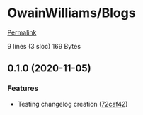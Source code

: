 # OwainWilliams/Blogs

[Permalink](https://github.com/OwainWilliams/Blogs/blob/76cf9b70fedb6a5512b2c10858a247adc9036d9d/CHANGELOG.md)

 9 lines \(3 sloc\) 169 Bytes

## 0.1.0 \(2020-11-05\)

### Features

* Testing changelog creation \([72caf42](https://github.com/OwainWilliams/Blogs/commit/72caf42a8f628512b997af2928df012d93184431)\)

